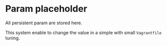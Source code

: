 # Param placeholder

All persistent param are stored here.

This system enable to change the value in a simple with small ```Vagrantfile``` tuning.
